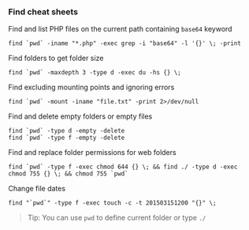### Find cheat sheets

Find and list PHP files on the current path containing `base64` keyword
```
find `pwd` -iname "*.php" -exec grep -i "base64" -l '{}' \; -print
```

Find folders to get folder size
```
find `pwd` -maxdepth 3 -type d -exec du -hs {} \;
```

Find excluding mounting points and ignoring errors
```
find `pwd` -mount -iname "file.txt" -print 2>/dev/null
```

Find and delete empty folders or empty files
```
find `pwd` -type d -empty -delete
find `pwd` -type f -empty -delete
```

Find and replace folder permissions for web folders
```
find `pwd` -type f -exec chmod 644 {} \; && find ./ -type d -exec chmod 755 {} \; && chmod 755 `pwd`
```

Change file dates
```
find "`pwd`" -type f -exec touch -c -t 201503151200 "{}" \;
```

>Tip: You can use ``pwd`` to define current folder or type `./`
